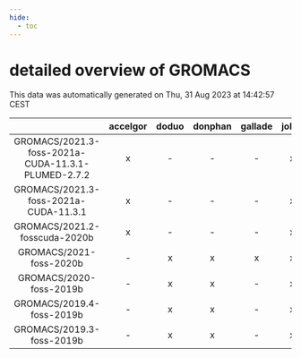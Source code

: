```yaml
---
hide:
  - toc
---
```


detailed overview of GROMACS
============================


This data was automatically generated on Thu, 31 Aug 2023 at 14:42:57 CEST  

| |accelgor|doduo|donphan|gallade|joltik|skitty|swalot|victini|
| :---: | :---: | :---: | :---: | :---: | :---: | :---: | :---: | :---: |
|GROMACS/2021.3-foss-2021a-CUDA-11.3.1-PLUMED-2.7.2|x|-|-|-|x|-|-|-|
|GROMACS/2021.3-foss-2021a-CUDA-11.3.1|x|-|-|-|x|-|-|-|
|GROMACS/2021.2-fosscuda-2020b|x|-|-|-|x|-|-|-|
|GROMACS/2021-foss-2020b|-|x|x|x|x|x|x|x|
|GROMACS/2020-foss-2019b|-|x|x|-|x|-|-|-|
|GROMACS/2019.4-foss-2019b|-|x|x|-|x|-|-|-|
|GROMACS/2019.3-foss-2019b|-|x|x|-|x|-|-|-|

